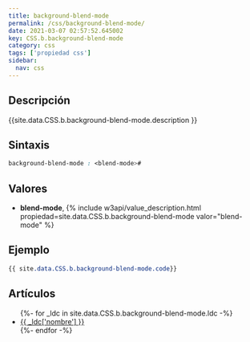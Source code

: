 ```yaml
---
title: background-blend-mode
permalink: /css/background-blend-mode/
date: 2021-03-07 02:57:52.645002
key: CSS.b.background-blend-mode
category: css
tags: ['propiedad css']
sidebar: 
  nav: css
---
```


## Descripción
{{site.data.CSS.b.background-blend-mode.description }}

## Sintaxis
~~~css
background-blend-mode : <blend-mode>#
~~~

## Valores
* **blend-mode**,  {% include w3api/value_description.html propiedad=site.data.CSS.b.background-blend-mode valor="blend-mode" %}

## Ejemplo
~~~css
{{ site.data.CSS.b.background-blend-mode.code}}
~~~

## Artículos
<ul>
{%- for _ldc in site.data.CSS.b.background-blend-mode.ldc -%}
   <li>
       <a href="{{_ldc['url'] }}">{{ _ldc['nombre'] }}</a>
   </li>
{%- endfor -%}
</ul>
